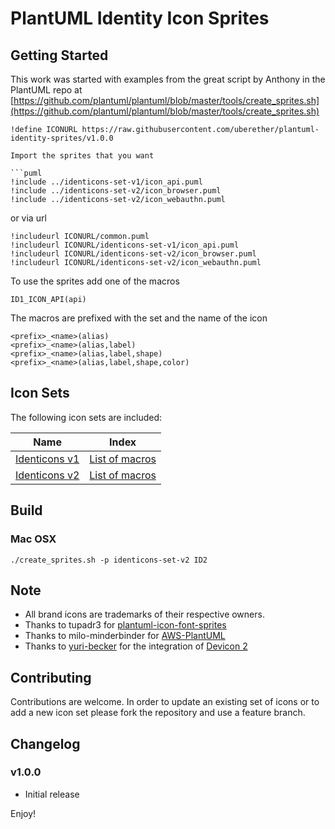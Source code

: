 # PlantUML Identity Icon Sprites

## Getting Started

This work was started with examples from the great script by Anthony in the PlantUML repo at [https://github.com/plantuml/plantuml/blob/master/tools/create_sprites.sh](https://github.com/plantuml/plantuml/blob/master/tools/create_sprites.sh)

```puml
!define ICONURL https://raw.githubusercontent.com/uberether/plantuml-identity-sprites/v1.0.0

Import the sprites that you want

```puml
!include ../identicons-set-v1/icon_api.puml
!include ../identicons-set-v2/icon_browser.puml
!include ../identicons-set-v2/icon_webauthn.puml
```

or via url

```puml
!includeurl ICONURL/common.puml
!includeurl ICONURL/identicons-set-v1/icon_api.puml
!includeurl ICONURL/identicons-set-v2/icon_browser.puml
!includeurl ICONURL/identicons-set-v2/icon_webauthn.puml
```

To use the sprites add one of the macros

```puml
ID1_ICON_API(api)
```

The macros are prefixed with the set and the name of the icon

```puml
<prefix>_<name>(alias)
<prefix>_<name>(alias,label)
<prefix>_<name>(alias,label,shape)
<prefix>_<name>(alias,label,shape,color)
```
## Icon Sets

The following icon sets are included:

| Name                                                                        | Index                                     |
| --------------------------------------------------------------------------- | ----------------------------------------- |
| [Identicons v1](https://identicons.dev/static/icons/identicons-set-v1.zip)  | [List of macros](identicons-set-v1/index.md)   |
| [Identicons v2](https://github.com/auth0/identicons)                        | [List of macros](identicons-set-v2/index.md) |

## Build
### Mac OSX

```terminal
./create_sprites.sh -p identicons-set-v2 ID2
```

## Note

- All brand icons are trademarks of their respective owners.
- Thanks to tupadr3 for [plantuml-icon-font-sprites](https://github.com/tupadr3/plantuml-icon-font-sprites)
- Thanks to milo-minderbinder for [AWS-PlantUML](https://github.com/milo-minderbinder/AWS-PlantUML)
- Thanks to [yuri-becker](https://github.com/yuri-becker) for the integration of [Devicon 2](https://konpa.github.io/devicon/)

## Contributing

Contributions are welcome. In order to update an existing set of icons or to add a new icon set please fork the repository and use a feature branch.

## Changelog

### v1.0.0

- Initial release

Enjoy!
